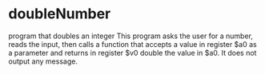 # doubleNumber
program that doubles an integer
This program asks the user for a number, reads the input, then calls a function that accepts a value in register $a0 as a parameter and returns in register $v0 double the value in $a0. 
It does not output any message.
